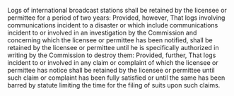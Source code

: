 Logs of international broadcast stations shall be retained by the licensee or permittee for a period of two years: Provided, however, That logs involving communications incident to a disaster or which include communications incident to or involved in an investigation by the Commission and concerning which the licensee or permittee has been notified, shall be retained by the licensee or permittee until he is specifically authorized in writing by the Commission to destroy them: Provided, further, That logs incident to or involved in any claim or complaint of which the licensee or permittee has notice shall be retained by the licensee or permittee until such claim or complaint has been fully satisfied or until the same has been barred by statute limiting the time for the filing of suits upon such claims.

